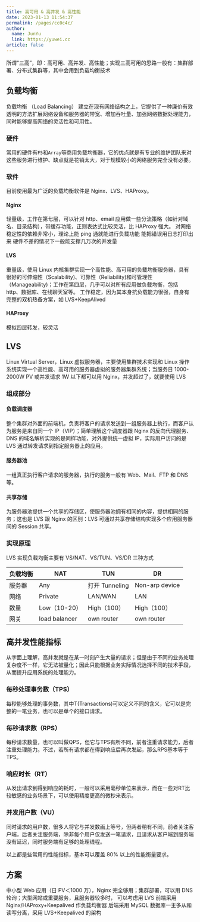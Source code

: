 ```yaml
---
title: 高可用 & 高并发 & 高性能
date: 2023-01-13 11:54:37
permalink: /pages/cc0c4c/
author: 
  name: JunYu
  link: https://yuwei.cc
article: false
---
```

所谓“三高”，即：高可用、高并发、高性能；实现三高可用的思路一般有：集群部署、分布式集群等，其中会用到负载均衡技术
## 负载均衡
负载均衡 （Load Balancing） 建立在现有网络结构之上，它提供了一种廉价有效透明的方法扩展网络设备和服务器的带宽、增加吞吐量、加强网络数据处理能力，同时能够提高网络的灵活性和可用性。
### 硬件
常用的硬件有`F5`和`Array`等商用负载均衡器，它的优点就是有专业的维护团队来对这些服务进行维护、缺点就是花销太大，对于规模较小的网络服务完全没有必要。
### 软件
目前使用最为广泛的负载均衡软件是 Nginx、LVS、HAProxy。
#### Nginx
轻量级，工作在第七层，可以针对 http、email 应用做一些分流策略（如针对域名、目录结构），带缓存功能，正则表达式比较灵活，比 HAProxy 强大。
对网络稳定性的依赖非常小，理论上能 ping 通就能进行负载功能
能把错误用日志打印出来
硬件不差的情况下一般能支撑几万次的并发量
#### LVS
重量级，使用 Linux 内核集群实现一个高性能、高可用的负载均衡服务器，具有很好的可伸缩性（Scalability)、可靠性（Reliability)和可管理性（Manageability)；工作在第四层，几乎可以对所有应用做负载均衡，包括 http、数据库、在线聊天室等。
工作稳定，因为其本身抗负载能力很强，自身有完整的双机热备方案，如 LVS+KeepAlived
#### HAProxy
模拟四层转发，较灵活
## LVS
Linux Virtual Server，Linux 虚拟服务器，主要使用集群技术实现和 Linux 操作系统实现一个高性能、高可用的服务器虚拟的服务器集群系统；当服务日 1000-2000W PV 或并发请求 1W 以下都可以用 Nginx，并发超过了，就要使用 LVS
### 组成部分
#### 负载调度器
整个集群对外面的前端机，负责将客户的请求发送到一组服务器上执行，而客户认为服务是来自同一个 IP（VIP）；简单理解这个调度器跟 Nginx 的反向代理服务、DNS 的域名解析实现的是同样功能，对外提供统一虚拟 IP，实际用户访问的是 LVS 通过转发请求到指定服务器上的应用。
#### 服务器池
一组真正执行客户请求的服务器，执行的服务一般有 Web、Mail、FTP 和 DNS 等。
#### 共享存储
为服务器池提供一个共享的存储区，使服务器池拥有相同的内容，提供相同的服务；这也是 LVS 跟 Nginx 的区别：LVS 可通过共享存储结构实现多个应用服务器间的 Session 共享。
### 实现原理
LVS 实现负载均衡主要有 VS/NAT、VS/TUN、VS/DR 三种方式

| 负载均衡 | NAT | TUN | DR |
| --- | --- | --- | --- |
| 服务器 | Any | 打开 Tunneling | Non-arp device |
| 网络 | Private | LAN/WAN | LAN |
| 数量 | Low（10-20） | High（100） | High（100） |
| 网关 | load balancer | own router | own router |
## 高并发性能指标
从字面上理解，高并发就是在某一时刻产生大量的请求；但是由于不同的业务处理复杂度不一样，它无法被量化；因此只能根据业务实际情况选择不同的技术手段，从而提升应用系统的处理能力。
### 每秒处理事务数（TPS）
每秒能够处理的事务数，其中T(Transactions)可以定义不同的含义，它可以是完整的一笔业务，也可以是单个的接口请求。
### 每秒请求数（RPS）
每秒请求数量，也可以叫做QPS，但它与TPS有所不同，前者注重请求能力，后者注重处理能力。不过，若所有请求都在得到响应后再次发起，那么RPS基本等于TPS。
### 响应时长（RT）
从发出请求到得到响应的耗时，一般可以采用毫秒单位来表示，而在一些对RT比较敏感的业务场景下，可以使用精度更高的微秒来表示。
### 并发用户数（VU）
同时请求的用户数，很多人将它与并发数画上等号，但两者稍有不同，前者关注客户端，后者关注服务端，除非每个用户仅发送一笔请求，且请求从客户端到服务端没有延迟，同时服务端有足够的处理线程。

以上都是些常用的性能指标，基本可以覆盖 80% 以上的性能衡量要求。
## 方案
中小型 Web 应用（日 PV＜1000 万），Nginx 完全够用；集群部署，可以用 DNS 轮询；大型网站或重要服务，且服务器较多时， 可以考虑用 LVS
前端采用 Nginx/HAProxy+Keepalived 作负载均衡器
后端采用 MySQL 数据库一主多从和读写分离，采用 LVS+Keepalived 的架构